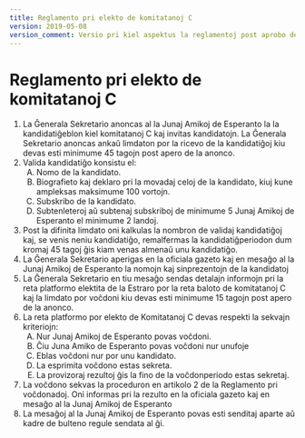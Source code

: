 ```yaml
---
title: Reglamento pri elekto de komitatanoj C
version: 2019-05-08
version_comment: Versio pri kiel aspektus la reglamentoj post aprobo de la reformo de la voĉdonsistemoj
---
```


Reglamento pri elekto de komitatanoj C
======================================

<ol>
	<li>La Ĝenerala Sekretario anoncas al la Junaj Amikoj de Esperanto la la kandidatiĝeblon kiel komitatanoj C kaj invitas kandidatojn. La Ĝenerala Sekretario anoncas ankaŭ limdaton por la ricevo de la kandidatiĝoj kiu devas esti minimume 45 tagojn post apero de la anonco.</li>
	<li>
		Valida kandidatiĝo konsistu el:
		<ol type="A">
			<li>Nomo de la kandidato.</li>
			<li>Biografieto kaj deklaro pri la movadaj celoj de la kandidato, kiuj kune ampleksas maksimume 100 vortojn.</li>
			<li>Subskribo de la kandidato.</li>
			<li>Subtenleteroj aŭ subtenaj subskriboj de minimume 5 Junaj Amikoj de Esperanto el minimume 2 landoj.</li>
		</ol>
	</li>
	<li>Post la difinita limdato oni kalkulas la nombron de validaj kandidatiĝoj kaj, se venis neniu kandidatiĝo, remalfermas la kandidatiĝperiodon dum kromaj 45 tagoj ĝis kiam venas almenaŭ unu kandidatiĝo.</li>
	<li>La Ĝenerala Sekretario aperigas en la oficiala gazeto kaj en mesaĝo al la Junaj Amikoj de Esperanto la nomojn kaj sinprezentojn de la kandidatoj</li>
	<li>La Ĝenerala Sekretario en tiu mesaĝo sendas detalajn informojn pri la reta platformo elektita de la Estraro por la reta baloto de komitatanoj C kaj la limdato por voĉdoni kiu devas esti minimume 15 tagojn post apero de la anonco.</li>
	<li>
		La reta platformo por elekto de Komitatanoj C devas respekti la sekvajn kriteriojn:
		<ol type="A">
			<li>Nur Junaj Amikoj de Esperanto povas voĉdoni.</li>
			<li>Ĉiu Juna Amiko de Esperanto povas voĉdoni nur unufoje</li>
			<li>Eblas voĉdoni nur por unu kandidato.</li>
			<li>La esprimita voĉdono estas sekreta.</li>
			<li>La provizoraj rezultoj ĝis la fino de la voĉdonperiodo estas sekretaj.</li>
		</ol>
	</li>
	<li>La voĉdono sekvas la proceduron en artikolo 2 de la Reglamento pri voĉdonadoj. Oni informas pri la rezulto en la oficiala gazeto kaj en mesaĝo al la Junaj Amikoj de Esperanto</li>
	<li>La mesaĝoj al la Junaj Amikoj de Esperanto povas esti senditaj aparte aŭ kadre de bulteno regule sendata al ĝi.</li>
</ol>
